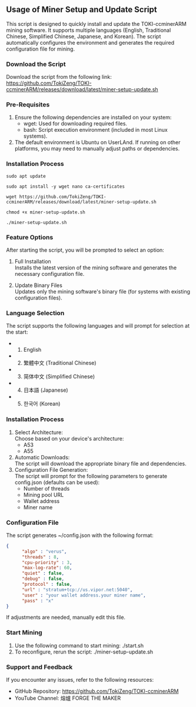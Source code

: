 ## Usage of Miner Setup and Update Script

This script is designed to quickly install and update the TOKI-ccminerARM mining software. It supports multiple languages (English, Traditional Chinese, Simplified Chinese, Japanese, and Korean). The script automatically configures the environment and generates the required configuration file for mining.

### Download the Script
Download the script from the following link:
https://github.com/TokiZeng/TOKI-ccminerARM/releases/download/latest/miner-setup-update.sh

### Pre-Requisites
1. Ensure the following dependencies are installed on your system:
   - wget: Used for downloading required files.
   - bash: Script execution environment (included in most Linux systems).
2. The default environment is Ubuntu on UserLAnd. If running on other platforms, you may need to manually adjust paths or dependencies.

### Installation Process
```
sudo apt update
```
```
sudo apt install -y wget nano ca-certificates
```
```
wget https://github.com/TokiZeng/TOKI-ccminerARM/releases/download/latest/miner-setup-update.sh
```
```
chmod +x miner-setup-update.sh
```
```
./miner-setup-update.sh
```

### Feature Options
After starting the script, you will be prompted to select an option:

1. Full Installation  
   Installs the latest version of the mining software and generates the necessary configuration file.
   
2. Update Binary Files  
   Updates only the mining software's binary file (for systems with existing configuration files).

### Language Selection
The script supports the following languages and will prompt for selection at the start:
- 1) English
- 2) 繁體中文 (Traditional Chinese)
- 3) 简体中文 (Simplified Chinese)
- 4) 日本語 (Japanese)
- 5) 한국어 (Korean)

### Installation Process
1. Select Architecture:  
   Choose based on your device's architecture:
   - A53
   - A55
2. Automatic Downloads:  
   The script will download the appropriate binary file and dependencies.
3. Configuration File Generation:  
   The script will prompt for the following parameters to generate config.json (defaults can be used):  
   - Number of threads
   - Mining pool URL
   - Wallet address
   - Miner name

### Configuration File
The script generates ~/config.json with the following format:
```json
{
      "algo" : "verus",
      "threads" : 8,
      "cpu-priority" : 3,
      "max-log-rate": 60,
      "quiet" : false,
      "debug" : false,
      "protocol" : false,
      "url" : "stratum+tcp://us.vipor.net:5040",
      "user" : "your wallet address.your miner name",
      "pass" : "x"
}
```
If adjustments are needed, manually edit this file.

### Start Mining
1. Use the following command to start mining:
   ./start.sh
2. To reconfigure, rerun the script:
   ./miner-setup-update.sh

### Support and Feedback
If you encounter any issues, refer to the following resources:
- GitHub Repository: https://github.com/TokiZeng/TOKI-ccminerARM
- YouTube Channel: 熔爐 FORGE THE MAKER
